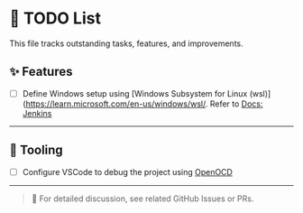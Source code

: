 # 📝 TODO List

This file tracks outstanding tasks, features, and improvements.

## ✨ Features

- [ ] Define Windows setup using [Windows Subsystem for Linux (wsl)](https://learn.microsoft.com/en-us/windows/wsl/. Refer to [Docs: Jenkins](docs/jenkins.md)

---

## 🔧 Tooling

- [ ] Configure VSCode to debug the project using [OpenOCD](https://openocd.org/)

---

> 💬 For detailed discussion, see related GitHub Issues or PRs.
